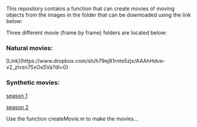 This repository contains a function that can create movies of moving objects from the images in the folder that can be downloaded using the link below:

Three different movie (frame by frame) folders are located below:

<h3>Natural movies:</h3> 
[Link](https://www.dropbox.com/sh/h79ej81rnte5zjx/AAAhHdve-v2_zlvsn75xOx5Va?dl=0)


<h3>Synthetic movies:</h3>

[season 1](https://www.dropbox.com/sh/pt8sa618n1phel3/AAAG1FmrXCFNGDB2B9es7smba?dl=0)

[season 2](https://www.dropbox.com/sh/10ktlhprhcvijbv/AABoLdsaHF9EW7p0OggYiUpua?dl=0)

Use the function createMovie.m to make the movies...
